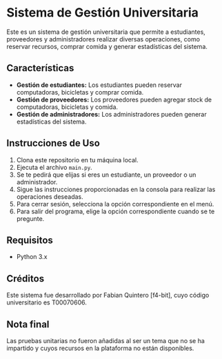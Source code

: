 # Sistema de Gestión Universitaria

Este es un sistema de gestión universitaria que permite a estudiantes, proveedores y administradores realizar diversas operaciones, como reservar recursos, comprar comida y generar estadísticas del sistema.

## Características

- **Gestión de estudiantes:** Los estudiantes pueden reservar computadoras, bicicletas y comprar comida.
- **Gestión de proveedores:** Los proveedores pueden agregar stock de computadoras, bicicletas y comida.
- **Gestión de administradores:** Los administradores pueden generar estadísticas del sistema.

## Instrucciones de Uso

1. Clona este repositorio en tu máquina local.
2. Ejecuta el archivo `main.py`.
3. Se te pedirá que elijas si eres un estudiante, un proveedor o un administrador.
4. Sigue las instrucciones proporcionadas en la consola para realizar las operaciones deseadas.
5. Para cerrar sesión, selecciona la opción correspondiente en el menú.
6. Para salir del programa, elige la opción correspondiente cuando se te pregunte.

## Requisitos

- Python 3.x

## Créditos

Este sistema fue desarrollado por Fabian Quintero [f4-bit], cuyo código universitario es T00070606.

## Nota final

Las pruebas unitarias no fueron añadidas al ser un tema que no se ha impartido y cuyos recursos en la plataforma no están disponibles.

